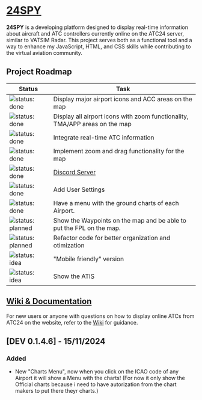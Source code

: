 # [24SPY](https://tiaguinho2009.github.io/24SPY/)

**24SPY** is a developing platform designed to display real-time information about aircraft and ATC controllers currently online on the ATC24 server, similar to VATSIM Radar. This project serves both as a functional tool and a way to enhance my JavaScript, HTML, and CSS skills while contributing to the virtual aviation community.

## Project Roadmap

| Status                                         | Task                                         |
|------------------------------------------------|----------------------------------------------|
| ![status: done](https://img.shields.io/badge/status-done-brightgreen) | Display major airport icons and ACC areas on the map |
| ![status: done](https://img.shields.io/badge/status-done-brightgreen) | Display all airport icons with zoom functionality, TMA/APP areas on the map |
| ![status: done](https://img.shields.io/badge/status-done-brightgreen) | Integrate real-time ATC information |
| ![status: done](https://img.shields.io/badge/status-done-brightgreen) | Implement zoom and drag functionality for the map |
| ![status: done](https://img.shields.io/badge/status-done-brightgreen) | [Discord Server](https://discord.gg/8cQAguPjkh) |
| ![status: done](https://img.shields.io/badge/status-done-brightgreen) | Add User Settings |
| ![status: done](https://img.shields.io/badge/status-done-brightgreen) | Have a menu with the ground charts of each Airport.|
| ![status: planned](https://img.shields.io/badge/status-planned-blue) | Show the Waypoints on the map and be able to put the FPL on the map.|
| ![status: planned](https://img.shields.io/badge/status-planned-blue) | Refactor code for better organization and otimization |
| ![status: idea](https://img.shields.io/badge/status-idea-lightgrey) | "Mobile friendly" version |
| ![status: idea](https://img.shields.io/badge/status-idea-lightgrey) | Show the ATIS |

## [Wiki & Documentation](https://github.com/tiaguinho2009/24SPY/wiki)

For new users or anyone with questions on how to display online ATCs from ATC24 on the website, refer to the [Wiki](https://github.com/tiaguinho2009/24SPY/wiki) for guidance.

## [DEV 0.1.4.6] - 15/11/2024
### Added
- New "Charts Menu", now when you click on the ICAO code of any Airport it will show a Menu with the charts! (For now it only show the Official charts because i need to have autorization from the chart makers to put there theyr charts.)